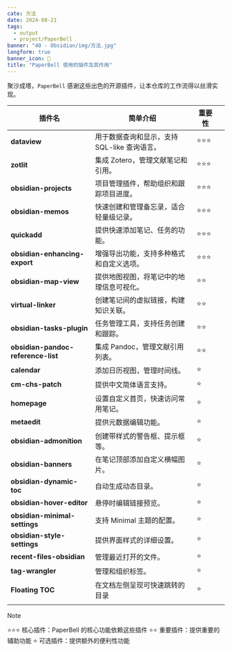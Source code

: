 ```yaml
---
cate: 方法
date: 2024-08-21
tags:
  - output
  - project/PaperBell
banner: "40 - Obsidian/img/方法.jpg"
longform: true
banner_icon: 🔌
title: "PaperBell 使用的插件及其作用"
---
```


聚沙成塔，`PaperBell` 感谢这些出色的开源插件，让本仓库的工作流得以丝滑实现。

| 插件名                                | 简单介绍                        | 重要性 |     |
| ---------------------------------- | --------------------------- | --- | --- |
| **dataview**                       | 用于数据查询和显示，支持 SQL-like 查询语言。 | ⭐⭐⭐ |     |
| **zotlit**                         | 集成 Zotero，管理文献笔记和引用。        | ⭐⭐⭐ |     |
| **obsidian-projects**              | 项目管理插件，帮助组织和跟踪项目进度。         | ⭐⭐⭐ |     |
| **obsidian-memos**                 | 快速创建和管理备忘录，适合轻量级记录。         | ⭐⭐⭐ |     |
| **quickadd**                       | 提供快速添加笔记、任务的功能。             | ⭐⭐⭐ |     |
| **obsidian-enhancing-export**      | 增强导出功能，支持多种格式和自定义选项。        | ⭐⭐⭐ |     |
| **obsidian-map-view**              | 提供地图视图，将笔记中的地理信息可视化。        | ⭐⭐  |     |
| **virtual-linker**                 | 创建笔记间的虚拟链接，构建知识关联。          | ⭐⭐  |     |
| **obsidian-tasks-plugin**          | 任务管理工具，支持任务创建和跟踪。           | ⭐⭐  |     |
| **obsidian-pandoc-reference-list** | 集成 Pandoc，管理文献引用列表。         | ⭐⭐  |     |
| **calendar**                       | 添加日历视图，管理时间线。               | ⭐   |     |
| **cm-chs-patch**                   | 提供中文简体语言支持。                 | ⭐   |     |
| **homepage**                       | 设置自定义首页，快速访问常用笔记。           | ⭐   |     |
| **metaedit**                       | 提供元数据编辑功能。                  | ⭐   |     |
| **obsidian-admonition**            | 创建带样式的警告框、提示框等。             | ⭐   |     |
| **obsidian-banners**               | 在笔记顶部添加自定义横幅图片。             | ⭐   |     |
| **obsidian-dynamic-toc**           | 自动生成动态目录。                   | ⭐   |     |
| **obsidian-hover-editor**          | 悬停时编辑链接预览。                  | ⭐   |     |
| **obsidian-minimal-settings**      | 支持 Minimal 主题的配置。           | ⭐   |     |
| **obsidian-style-settings**        | 提供界面样式的详细设置。                | ⭐   |     |
| **recent-files-obsidian**          | 管理最近打开的文件。                  | ⭐   |     |
| **tag-wrangler**                   | 管理和组织标签。                    | ⭐   |     |
| **Floating TOC**                  | 在文档左侧呈现可快速跳转的目录             | ⭐   |     |
|                                    |                             |     |     |

> [!note]
> ⭐⭐⭐ 核心插件：PaperBell 的核心功能依赖这些插件
> ⭐⭐ 重要插件：提供重要的辅助功能
> ⭐ 可选插件：提供额外的便利性功能
